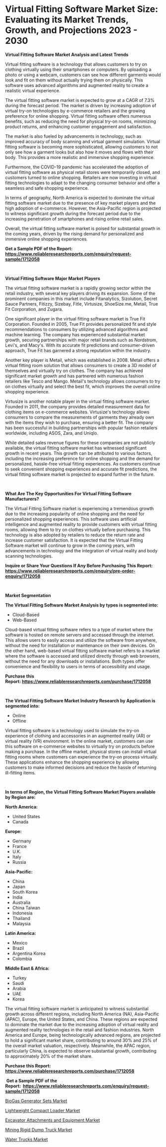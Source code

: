 <p><h1>Virtual Fitting Software Market Size: Evaluating its Market Trends, Growth, and Projections 2023 - 2030</h1></p><p><strong>Virtual Fitting Software Market Analysis and Latest Trends</strong></p>
<p><p>Virtual fitting software is a technology that allows customers to try on clothing virtually using their smartphones or computers. By uploading a photo or using a webcam, customers can see how different garments would look and fit on them without actually trying them on physically. This software uses advanced algorithms and augmented reality to create a realistic virtual experience.</p><p>The virtual fitting software market is expected to grow at a CAGR of 7.3% during the forecast period. The market is driven by increasing adoption of virtual try-on technologies by e-commerce retailers and the growing preference for online shopping. Virtual fitting software offers numerous benefits, such as reducing the need for physical try-on rooms, minimizing product returns, and enhancing customer engagement and satisfaction.</p><p>The market is also fueled by advancements in technology, such as improved accuracy of body scanning and virtual garment simulation. Virtual fitting software is becoming more sophisticated, allowing customers to not only see how a garment looks but also how it moves and flows with their body. This provides a more realistic and immersive shopping experience.</p><p>Furthermore, the COVID-19 pandemic has accelerated the adoption of virtual fitting software as physical retail stores were temporarily closed, and customers turned to online shopping. Retailers are now investing in virtual fitting technologies to adapt to the changing consumer behavior and offer a seamless and safe shopping experience.</p><p>In terms of geography, North America is expected to dominate the virtual fitting software market due to the presence of key market players and the high adoption of e-commerce. However, the Asia-Pacific region is projected to witness significant growth during the forecast period due to the increasing penetration of smartphones and rising online retail sales.</p><p>Overall, the virtual fitting software market is poised for substantial growth in the coming years, driven by the rising demand for personalized and immersive online shopping experiences.</p></p>
<p><strong>Get a Sample PDF of the Report:&nbsp; <a href="https://www.reliableresearchreports.com/enquiry/request-sample/1712058">https://www.reliableresearchreports.com/enquiry/request-sample/1712058</a></strong></p>
<p>&nbsp;</p>
<p><strong>Virtual Fitting Software Major Market Players</strong></p>
<p><p>The virtual fitting software market is a rapidly growing sector within the retail industry, with several key players driving its expansion. Some of the prominent companies in this market include Fitanalytics, Sizolution, Secret Sauce Partners, Fitizzy, Sizebay, Fitle, Virtusize, ShoeSize.me, Metail, True Fit Corporation, and Zugara.</p><p>One significant player in the virtual fitting software market is True Fit Corporation. Founded in 2005, True Fit provides personalized fit and style recommendations to consumers by utilizing advanced algorithms and machine learning. The company has experienced substantial market growth, securing partnerships with major retail brands such as Nordstrom, Levi's, and Macy's. With its accurate fit predictions and consumer-driven approach, True Fit has garnered a strong reputation within the industry.</p><p>Another key player is Metail, which was established in 2008. Metail offers a virtual fitting room solution that allows consumers to create a 3D model of themselves and virtually try on clothes. The company has achieved significant market growth and has partnered with numerous fashion retailers like Tesco and Mango. Metail's technology allows consumers to try on clothes virtually and select the best fit, which improves the overall online shopping experience.</p><p>Virtusize is another notable player in the virtual fitting software market. Founded in 2011, the company provides detailed measurement data for clothing items on e-commerce websites. Virtusize's technology allows consumers to compare the measurements of garments they already own with the items they wish to purchase, ensuring a better fit. The company has been successful in building partnerships with popular fashion retailers worldwide, including ASOS, Zara, and Uniqlo.</p><p>While detailed sales revenue figures for these companies are not publicly available, the virtual fitting software market has witnessed significant growth in recent years. This growth can be attributed to various factors, including the increasing preference for online shopping and the demand for personalized, hassle-free virtual fitting experiences. As customers continue to seek convenient shopping experiences and accurate fit predictions, the virtual fitting software market is projected to expand further in the future.</p></p>
<p>&nbsp;</p>
<p><strong>What Are The Key Opportunities For Virtual Fitting Software Manufacturers?</strong></p>
<p><p>The Virtual Fitting Software market is experiencing a tremendous growth due to the increasing popularity of online shopping and the need for personalized shopping experiences. This software uses artificial intelligence and augmented reality to provide customers with virtual fitting rooms, allowing them to try on clothes virtually before purchasing. This technology is also adopted by retailers to reduce the return rate and increase customer satisfaction. It is expected that the Virtual Fitting Software market will continue to grow in the coming years, with advancements in technology and the integration of virtual reality and body scanning technologies.</p></p>
<p><strong>Inquire or Share Your Questions If Any Before Purchasing This Report: <a href="https://www.reliableresearchreports.com/enquiry/pre-order-enquiry/1712058">https://www.reliableresearchreports.com/enquiry/pre-order-enquiry/1712058</a></strong></p>
<p>&nbsp;</p>
<p><strong>Market Segmentation</strong></p>
<p><strong>The Virtual Fitting Software Market Analysis by types is segmented into:</strong></p>
<p><ul><li>Cloud-Based</li><li>Web-Based</li></ul></p>
<p><p>Cloud-based virtual fitting software refers to a type of market where the software is hosted on remote servers and accessed through the internet. This allows users to easily access and utilize the software from anywhere, without the need for installation or maintenance on their own devices. On the other hand, web-based virtual fitting software market refers to a market where the software is accessed and utilized directly through web browsers, without the need for any downloads or installations. Both types offer convenience and flexibility to users in terms of accessibility and usage.</p></p>
<p><strong>Purchase this Report:&nbsp;<a href="https://www.reliableresearchreports.com/purchase/1712058">https://www.reliableresearchreports.com/purchase/1712058</a></strong></p>
<p>&nbsp;</p>
<p><strong>The Virtual Fitting Software Market Industry Research by Application is segmented into:</strong></p>
<p><ul><li>Online</li><li>Offline</li></ul></p>
<p><p>Virtual fitting software is a technology used to simulate the try-on experience of clothing and accessories in an augmented reality (AR) or virtual reality (VR) environment. In the online market, customers can use this software on e-commerce websites to virtually try on products before making a purchase. In the offline market, physical stores can install virtual fitting rooms where customers can experience the try-on process virtually. These applications enhance the shopping experience by allowing customers to make informed decisions and reduce the hassle of returning ill-fitting items.</p></p>
<p>&nbsp;</p>
<p><strong>In terms of Region, the Virtual Fitting Software Market Players available by Region are:</strong></p>
<p>
    <p> <strong> North America: </strong>
        <ul>
            <li>United States</li>
            <li>Canada</li>
        </ul>
        </p> 
    <p> <strong> Europe: </strong>
        <ul>
            <li>Germany</li>
            <li>France</li>
            <li>U.K.</li>
            <li>Italy</li>
            <li>Russia</li>
        </ul>
        </p> 
    <p> <strong> Asia-Pacific: </strong>
        <ul>
            <li>China</li>
            <li>Japan</li>
            <li>South Korea</li>
            <li>India</li>
            <li>Australia</li>
            <li>China Taiwan</li>
            <li>Indonesia</li>
            <li>Thailand</li>
            <li>Malaysia</li>
        </ul>
        </p> 
    <p> <strong> Latin America: </strong>
        <ul>
            <li>Mexico</li>
            <li>Brazil</li>
            <li>Argentina Korea</li>
            <li>Colombia</li>
        </ul>
        </p> 
    <p> <strong> Middle East & Africa: </strong>
        <ul>
            <li>Turkey</li>
            <li>Saudi</li>
            <li>Arabia</li>
            <li>UAE</li>
            <li>Korea</li>
        </ul>
    </p>
    </p>
<p><p>The virtual fitting software market is anticipated to witness substantial growth across different regions, including North America (NA), Asia-Pacific (APAC), Europe, the United States, and China. These regions are expected to dominate the market due to the increasing adoption of virtual reality and augmented reality technologies in the retail and fashion industries. North America and Europe, being technologically advanced regions, are projected to hold a significant market share, contributing to around 30% and 25% of the overall market valuation, respectively. Meanwhile, the APAC region, particularly China, is expected to observe substantial growth, contributing to approximately 20% of the market share.</p></p>
<p><strong>Purchase this Report: <a href="https://www.reliableresearchreports.com/purchase/1712058">https://www.reliableresearchreports.com/purchase/1712058</a></strong></p>
<p>&nbsp;<strong>Get a Sample PDF of the Report:&nbsp;&nbsp;<a href="https://www.reliableresearchreports.com/enquiry/request-sample/1712058">https://www.reliableresearchreports.com/enquiry/request-sample/1712058</a></strong></p>
<p><strong></strong></p>
<p><p><a href="https://medium.com/@elyssablick/biogas-generator-sets-market-comprehensive-assessment-by-type-application-and-geography-3282aaba2ae5">BioGas Generator Sets Market</a></p><p><a href="https://medium.com/@shanelerde/lightweight-compact-loader-market-outlook-industry-overview-and-forecast-2023-to-2030-93da1be0d037">Lightweight Compact Loader Market</a></p><p><a href="https://medium.com/@toneygrimes2023/excavator-attachments-and-equipment-market-report-reveals-the-latest-trends-and-growth-2dcd43e055fd">Excavator Attachments and Equipment Market</a></p><p><a href="https://medium.com/@maeganbraun/mining-rigid-dump-truck-market-trends-forecast-and-competitive-analysis-to-2030-529b6a0d7eac">Mining Rigid Dump Truck Market</a></p><p><a href="https://medium.com/@santosdicki2023/analyzing-water-trucks-market-global-industry-perspective-and-forecast-2023-to-2030-c4851ba23350">Water Trucks Market</a></p></p>